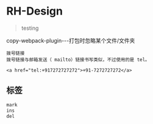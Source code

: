 # RH-Design

> testing

copy-webpack-plugin---打包时忽略某个文件/文件夹

```
拨号链接
拨号链接与邮箱发送（ mailto）链接书写类似，不过使用的是 tel。

<a href="tel:+917272727272">+91-7272727272</a>
```

## 标签

```html
mark
ins
del
```
